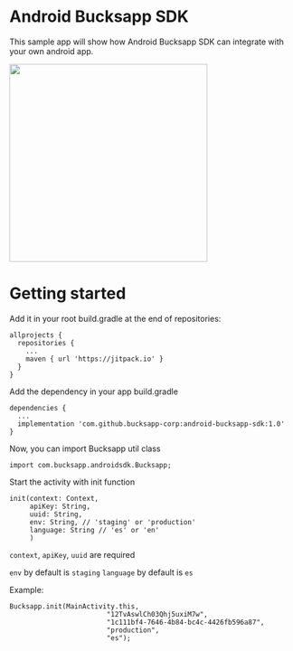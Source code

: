# Android Bucksapp SDK
This sample app will show how Android Bucksapp SDK can integrate with your own android app.

<img src="https://user-images.githubusercontent.com/74667619/157908611-a4445ea5-c133-4482-bf37-78f8010b1641.gif" width="350px" />

# Getting started

Add it in your root build.gradle at the end of repositories:

```
allprojects {
  repositories {
    ...
    maven { url 'https://jitpack.io' }
  }
}
```

Add the dependency in your app build.gradle
```
dependencies {
  ...
  implementation 'com.github.bucksapp-corp:android-bucksapp-sdk:1.0'
}
```

Now, you can import Bucksapp util class
```
import com.bucksapp.androidsdk.Bucksapp;
```

Start the activity with init function
```
init(context: Context,
     apiKey: String,
     uuid: String,
     env: String, // 'staging' or 'production'
     language: String // 'es' or 'en'
     )
```

`context`, `apiKey`, `uuid` are required

`env` by default is `staging`
`language` by default is `es`

Example:
```
Bucksapp.init(MainActivity.this,
                        "12TvAswlCh03Qhj5uxiM7w",
                        "1c111bf4-7646-4b84-bc4c-4426fb596a87",
                        "production",
                        "es");
```
